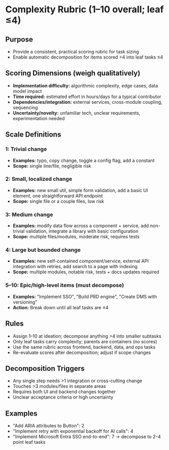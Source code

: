 # Complexity Rubric (1–10 overall; leaf ≤4)

## Purpose
- Provide a consistent, practical scoring rubric for task sizing
- Enable automatic decomposition for items scored >4 into leaf tasks ≤4

## Scoring Dimensions (weigh qualitatively)
- **Implementation difficulty:** algorithmic complexity, edge cases, data model impact
- **Time required:** estimated effort in hours/days for a typical contributor
- **Dependencies/integration:** external services, cross-module coupling, sequencing
- **Uncertainty/novelty:** unfamiliar tech, unclear requirements, experimentation needed

## Scale Definitions

### 1: Trivial change
- **Examples:** typo, copy change, toggle a config flag, add a constant
- **Scope:** single line/file, negligible risk

### 2: Small, localized change
- **Examples:** new small util, simple form validation, add a basic UI element, one straightforward API endpoint
- **Scope:** single file or a couple files, low risk

### 3: Medium change
- **Examples:** modify data flow across a component + service, add non-trivial validation, integrate a library with basic configuration
- **Scope:** multiple files/modules, moderate risk, requires tests

### 4: Large but bounded change
- **Examples:** new self-contained component/service, external API integration with retries, add search to a page with indexing
- **Scope:** multiple modules, notable risk, tests + docs updates required

### 5–10: Epic/high-level items (must decompose)
- **Examples:** "Implement SSO", "Build PRD engine", "Create DMS with versioning"
- **Action:** Break down until all leaf tasks are ≤4

## Rules
- Assign 1–10 at ideation; decompose anything >4 into smaller subtasks
- Only leaf tasks carry complexity; parents are containers (no scores)
- Use the same rubric across frontend, backend, data, and ops tasks
- Re-evaluate scores after decomposition; adjust if scope changes

## Decomposition Triggers
- Any single step needs >1 integration or cross-cutting change
- Touches >3 modules/files in separate areas
- Requires both UI and backend changes together
- Unclear acceptance criteria or high uncertainty

## Examples
- "Add ARIA attributes to Button": 2
- "Implement retry with exponential backoff for AI calls": 4
- "Implement Microsoft Entra SSO end-to-end": 7 → decompose to 2–4 point leaf tasks
